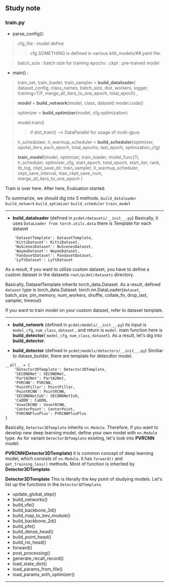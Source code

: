 ## Study note
### train.py
- parse_config():

 > cfg_file : model define 
 >> cfg.SOMETHING is defined in various kitti_models/##.yaml file.
 
 > batch_size : batch size for training
 > epochs : 
 > ckpt : pre-trained model
 
 - main() :
 
 > train_set, train_loader, train_sampler = **build_dataloader**(
 dataset_config,
 class_names,
 batch_size,
 dist,
 workers,
 logger,
 training=T/F,
 merge_all_iters_to_one_epoch,
 total_epoch) ,
 
> ***model*** = **build_network**(model, class, dataset)
> model.cuda()
 
> optimizer = **build_optimizer**(model, cfg.optimization)

> model.train()
>> if dist_train() --> DataParallel for usage of multi-gpus

> lr_schedulaer, lr_warmup_scheduler = **build_scheduler**(optimizer, 
opotal_iters_each_epoch, total_epochs, last_epoch, optimzation_cfg)

> **train_model**(model, 
optimizer,
train_loader,
model_func(?),
lr_scheduler,
optimizer_cfg,
start_epoch,
total_epoch,
start_iter,
rank,
tb_log,
ckpt_save_dir,
train_sampler,
lr_warmup_scheduler,
ckpt_save_interval,
max_ckpt_save_num,
merge_all_iters_to_one_epoch
)

Train is over here. 
After here, Evaluation started.

To summarize, we should dig into 5 methods.
`build_dataloader`
`build_network`
`build_optimizer`
`build_scheduler`
`train_model`

---

* **build_dataloader**  (defined in `pcdet/datasets/__init__.py`)
Basically, it uses `DataLoader from torch.utils.data`
there is Template for each dataset
```
    'DatasetTemplate': DatasetTemplate,
    'KittiDataset': KittiDataset,
    'NuScenesDataset': NuScenesDataset,
    'WaymoDataset': WaymoDataset,
    'PandasetDataset': PandasetDataset,
    'LyftDataset': LyftDataset
```
As a result, if you want to utilize custom dataset, you have to define a custom dataset in the datasets `root/pcdet/datasets` directory.

Basically, DatasetTemplate inherits torch_data.Dataset.
As a result, defined `dataset` type is torch_data.Dataset. 
torch.nn.DataLoader(`dataset`, batch_size, pin_memory, num_workers, shuffle, collate_fn, drop_last, sampler, timeout)

If you want to train model on your custom dataset, refer to dataset tamplate.

---

 * **build_network** (defined in `pcdet/models/__init__.py`)
its input is `model_cfg`, `num_class`, `dataset` , and return is `model`.
main function here is **build_detector**( `model_cfg`, `num_class`, `dataset`).
As a result, let's dig into **build_detector**.
 
 * **build_detector** (defined in `pcdet/models/detectors/__init__.py`)
Similiar to datase_builder, there are template for detecdtor model.
```
__all__ = {
    'Detector3DTemplate': Detector3DTemplate,
    'SECONDNet': SECONDNet,
    'PartA2Net': PartA2Net,
    'PVRCNN': PVRCNN,
    'PointPillar': PointPillar,
    'PointRCNN': PointRCNN,
    'SECONDNetIoU': SECONDNetIoU,
    'CaDDN': CaDDN,
    'VoxelRCNN': VoxelRCNN,
    'CenterPoint': CenterPoint,
    'PVRCNNPlusPlus': PVRCNNPlusPlus
}
``` 
Basically, `Detector3DTemplate` inherits  `nn.Module`.
Therefore,  if you want to develop new deep learning model, define your own model with `nn.Module` type.
As for variant `Detector3DTemplate` existing, let's look into **PVRCNN** model.


**PVRCNN(Detector3DTemplate)**
 it is common concept of deep learning model, which consists of `nn.Module`. 
 it has `forward()` and `get_training_loss()` methods.
 Most of function is inherited by **Detector3DTemplate**.
 
 **Detector3DTemplate**
 This is literally the key point of studying models.
 Let's list up the functions in the `Detector3DTemplate`.
 
- update_global_step()
- build_networks()
- build_vfe()
- build_backbone_3d()
- build_map_to_bev_module()
- build_backbone_2d()
- build_pfe()
- build_dense_head()
- build_point_head()
- build_roi_head()
- forward()
- post_processing()
- generate_recall_record()
- load_state_dict()
- load_params_from_file()
- load_params_with_optimizer()

---



